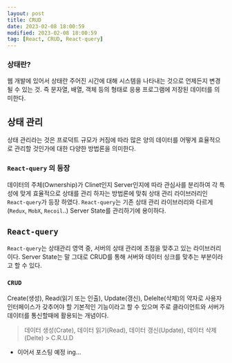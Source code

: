```yaml
---
layout: post
title: CRUD
date: 2023-02-08 18:00:59
modified: 2023-02-08 18:00:59
tag: [React, CRUD, React-query]
---
```


### 상태란?
웹 개발에 있어서 상태란 주어진 시간에 대해 시스템을 나타내는 것으로 언제든지 변경될 수 있는 것. 즉 문자열, 배열, 객체 등의 형태로 응용 프로그램에 저장된 데이터를 의미한다.

## 상태 관리
상태 관리라는 것은 프로덕트 규모가 커짐에 따라 많은 양의 데이터를 어떻게 효율적으로 관리할 것인가에 대한 다양한 방법론을 의미한다. 

### `React-query` 의 등장
데이터의 주체(Ownership)가 Clinet인지 Server인지에 따라 관심사를 분리하여 각 특성에 맞게 효율적으로 상태를 관리 하자는 방법론에 맞춰 상태 관리 라이브러리인 `React-query`가 등장 하였다. `React-query`는 기존 상태 관리 라이브러리와 다르게 (`Redux`, `MobX`, `Recoil`..) Server State를 관리하기에 용이하다.

## `React-query`
`React-query`는 상태관리 영역 중, 서버의 상태 관리에 초점을 맞추고 있는 라이브러리이다. Server State는 말 그대로 CRUD를 통해 서버와 데이터 싱크를 맞추는 부분이라고 할 수 있다. 
### `CRUD`
Create(생성), Read(읽기 또는 인출), Update(갱신), Delelte(삭제)의 약자로 사용자 인터페이스가 갖추어야 할 기본적인 기능이라고 할 수 있으며 주로 클라이언트와 서버가 데이터를 통신할때에 활용되는 개념이다. 
> 데이터 생성(Crate), 데이터 읽기(Read), 데이터 갱신(Update), 데이터 삭제(Delte) > C.R.U.D


* 이어서 포스팅 예정 ing...